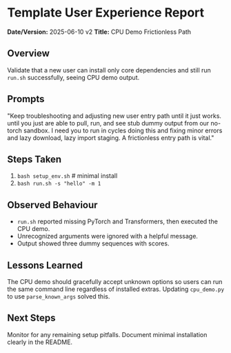 # Template User Experience Report

**Date/Version:** 2025-06-10 v2
**Title:** CPU Demo Frictionless Path

## Overview
Validate that a new user can install only core dependencies and still run `run.sh` successfully, seeing CPU demo output.

## Prompts
"Keep troubleshooting and adjusting new user entry path until it just works. until you just are able to pull, run, and see stub dummy output from our no-torch sandbox. I need you to run in cycles doing this and fixing minor errors and lazy download, lazy import staging. A frictionless entry path is vital."

## Steps Taken
1. `bash setup_env.sh`  # minimal install
2. `bash run.sh -s "hello" -m 1`

## Observed Behaviour
- `run.sh` reported missing PyTorch and Transformers, then executed the CPU demo.
- Unrecognized arguments were ignored with a helpful message.
- Output showed three dummy sequences with scores.

## Lessons Learned
The CPU demo should gracefully accept unknown options so users can run the same command line regardless of installed extras. Updating `cpu_demo.py` to use `parse_known_args` solved this.

## Next Steps
Monitor for any remaining setup pitfalls. Document minimal installation clearly in the README.
